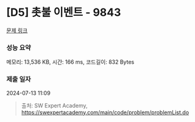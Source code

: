 # [D5] 촛불 이벤트 - 9843 

[문제 링크](https://swexpertacademy.com/main/code/problem/problemDetail.do?contestProbId=AXGBKzuaPOoDFAXR) 

### 성능 요약

메모리: 13,536 KB, 시간: 166 ms, 코드길이: 832 Bytes

### 제출 일자

2024-07-13 11:09



> 출처: SW Expert Academy, https://swexpertacademy.com/main/code/problem/problemList.do